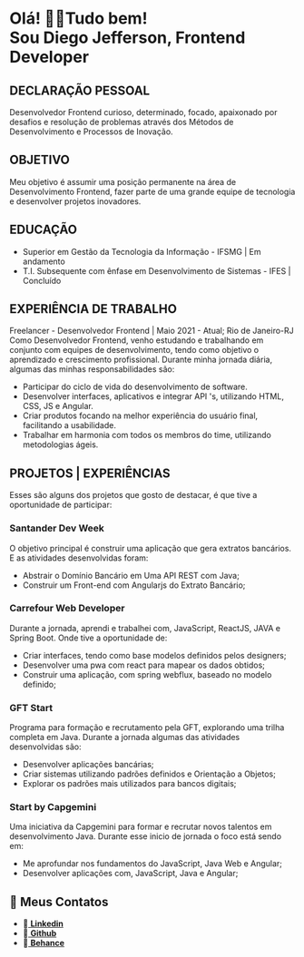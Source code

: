 <p dir="auto">
  <h1>Olá! 👋😁Tudo bem!  <br>
  Sou Diego Jefferson, Frontend Developer</h1>  
</p> 


<h2>DECLARAÇÃO PESSOAL</h2>
Desenvolvedor Frontend curioso, determinado, focado, apaixonado por desafios e resolução de problemas através dos
Métodos de Desenvolvimento e Processos de Inovação.
  
<h2>OBJETIVO</h2>
Meu objetivo é assumir uma posição permanente na área de Desenvolvimento Frontend, fazer parte de uma grande equipe de
tecnologia e desenvolver projetos inovadores.
  
<h2>EDUCAÇÃO</h2>
<ul dir="auto">
  <li>Superior em Gestão da Tecnologia da Informação - IFSMG | Em andamento</li>
  <li>T.I. Subsequente com ênfase em Desenvolvimento de Sistemas - IFES | Concluído</li>
</ul>
  
<h2>EXPERIÊNCIA DE TRABALHO</h2>
Freelancer - Desenvolvedor Frontend | Maio 2021 - Atual; Rio de Janeiro-RJ
Como Desenvolvedor Frontend, venho estudando e trabalhando em conjunto com equipes de desenvolvimento, tendo como
objetivo o aprendizado e crescimento profissional.
Durante minha jornada diária, algumas das minhas responsabilidades são:<br>
<ul dir="auto">
  <li>Participar do ciclo de vida do desenvolvimento de software.</li>
  <li>Desenvolver interfaces, aplicativos e integrar API 's, utilizando HTML, CSS, JS e Angular.</li>
  <li>Criar produtos focando na melhor experiência do usuário final, facilitando a usabilidade.</li>
  <li>Trabalhar em harmonia com todos os membros do time, utilizando metodologias ágeis.</li>
</ul>
  
<h2>PROJETOS | EXPERIÊNCIAS</h2>
Esses são alguns dos projetos que gosto de destacar, é que tive a oportunidade de participar:
<h3>Santander Dev Week</h3>
O objetivo principal é construir uma aplicação que gera extratos bancários. E as atividades desenvolvidas foram:<br>
<ul dir="auto">
  <li>Abstrair o Domínio Bancário em Uma API REST com Java;</li>
  <li>Construir um Front-end com Angularjs do Extrato Bancário;</li>
</ul>


<h3>Carrefour Web Developer</h3>
Durante a jornada, aprendi e trabalhei com, JavaScript, ReactJS, JAVA e Spring Boot. Onde tive a oportunidade de:<br>
<ul dir="auto">
  <li>Criar interfaces, tendo como base modelos definidos pelos designers;</li>
  <li>Desenvolver uma pwa com react para mapear os dados obtidos;</li>
  <li>Construir uma aplicação, com spring webflux, baseado no modelo definido;</li>
</ul>


<h3>GFT Start</h3>
Programa para formação e recrutamento pela GFT, explorando uma trilha completa em Java.
Durante a jornada algumas das atividades desenvolvidas são:<br>
<ul dir="auto">
  <li>Desenvolver aplicações bancárias;</li>
  <li>Criar sistemas utilizando padrões definidos e Orientação a Objetos;</li>
  <li>Explorar os padrões mais utilizados para bancos digitais;</li>
</ul>


<h3>Start by Capgemini</h3>
Uma iniciativa da Capgemini para formar e recrutar novos talentos em desenvolvimento Java.
Durante esse inicio de jornada o foco está sendo em:<br>
<ul dir="auto">
  <li>Me aprofundar nos fundamentos do JavaScript, Java Web e Angular;</li>
  <li>Desenvolver aplicações com, JavaScript, Java e Angular;</li>
</ul>
 
 
<h2 dir="auto"> 📝 Meus Contatos </h2> 

<ul dir="auto">
  <li> 🔶<a href="https://www.linkedin.com/in/diegojfsr/"> <strong>Linkedin</strong> </a></li>
  <li> 🔶<a href="https://github.com/Diegojfsr"> <strong>Github</strong> </a></li>
  <li> 🔶<a href="https://www.behance.net/diegojfsr"> <strong>Behance</strong> </a></li>
</ul>


  
  
  
  

